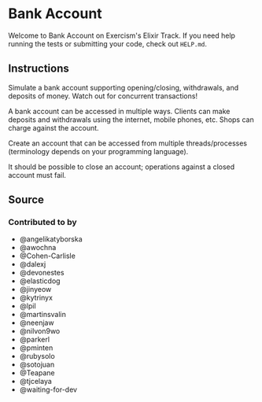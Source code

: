 # Bank Account

Welcome to Bank Account on Exercism's Elixir Track.
If you need help running the tests or submitting your code, check out `HELP.md`.

## Instructions

Simulate a bank account supporting opening/closing, withdrawals, and deposits of money.
Watch out for concurrent transactions!

A bank account can be accessed in multiple ways.
Clients can make deposits and withdrawals using the internet, mobile phones, etc.
Shops can charge against the account.

Create an account that can be accessed from multiple threads/processes (terminology depends on your programming language).

It should be possible to close an account; operations against a closed account must fail.

## Source

### Contributed to by

- @angelikatyborska
- @awochna
- @Cohen-Carlisle
- @dalexj
- @devonestes
- @elasticdog
- @jinyeow
- @kytrinyx
- @lpil
- @martinsvalin
- @neenjaw
- @nilvon9wo
- @parkerl
- @pminten
- @rubysolo
- @sotojuan
- @Teapane
- @tjcelaya
- @waiting-for-dev